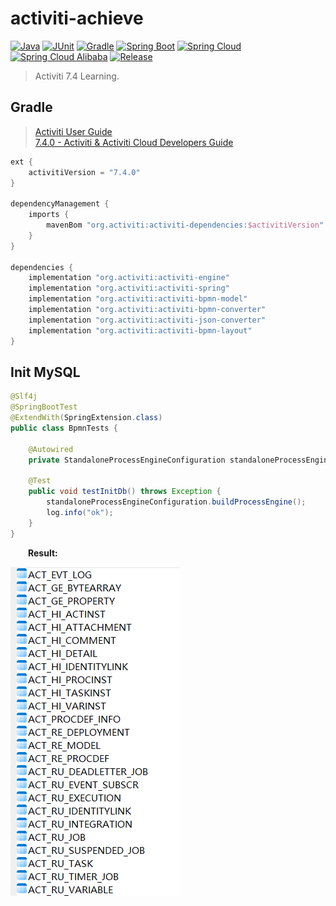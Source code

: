 # activiti-achieve

[![Java](https://img.shields.io/badge/Java-17-brightgreen.svg?style=flat&logo=java)](https://www.oracle.com/java/technologies/javase-downloads.html)
[![JUnit](https://img.shields.io/badge/JUnit-5.9.2-brightgreen.svg?style=flat&logo=junit5)](https://junit.org/junit5/docs/current/user-guide)
[![Gradle](https://img.shields.io/badge/Gradle-8.4-brightgreen.svg?style=flat&logo=gradle)](https://docs.gradle.org/8.4/userguide/installation.html)
[![Spring Boot](https://img.shields.io/badge/Spring_Boot-3.0.2-brightgreen.svg?style=flat&logo=springboot)](https://docs.spring.io/spring-boot/docs/3.0.2/reference/htmlsingle/)
[![Spring Cloud](https://img.shields.io/badge/Spring_Cloud-2022.0.0-brightgreen.svg?style=flat&logo=spring)](https://docs.spring.io/spring-cloud/docs/2020.0.0/reference/htmlsingle/)
[![Spring Cloud Alibaba](https://img.shields.io/badge/Spring_Cloud_Alibaba-2022.0.0.0-brightgreen.svg?style=flat&logo=alibabacloud)](https://spring-cloud-alibaba-group.github.io/github-pages/hoxton/zh-cn/index.html)
[![Release](https://img.shields.io/badge/Release-0.4.0-blue.svg)](https://github.com/aaric/activiti-achieve/releases)

> Activiti 7.4 Learning.

## Gradle

> [Activiti User Guide](https://www.activiti.org/userguide/)  
> [7.4.0 - Activiti & Activiti Cloud Developers Guide](https://activiti.gitbook.io/activiti-7-developers-guide/releases/7.4.0)

```groovy
ext {
    activitiVersion = "7.4.0"
}

dependencyManagement {
    imports {
        mavenBom "org.activiti:activiti-dependencies:$activitiVersion"
    }
}

dependencies {
    implementation "org.activiti:activiti-engine"
    implementation "org.activiti:activiti-spring"
    implementation "org.activiti:activiti-bpmn-model"
    implementation "org.activiti:activiti-bpmn-converter"
    implementation "org.activiti:activiti-json-converter"
    implementation "org.activiti:activiti-bpmn-layout"
}
```

## Init MySQL

```java
@Slf4j
@SpringBootTest
@ExtendWith(SpringExtension.class)
public class BpmnTests {

    @Autowired
    private StandaloneProcessEngineConfiguration standaloneProcessEngineConfiguration;

    @Test
    public void testInitDb() throws Exception {
        standaloneProcessEngineConfiguration.buildProcessEngine();
        log.info("ok");
    }
}
```

&emsp;&emsp;**Result:**

![at7 tables](docs/img/at7-tables.png)
